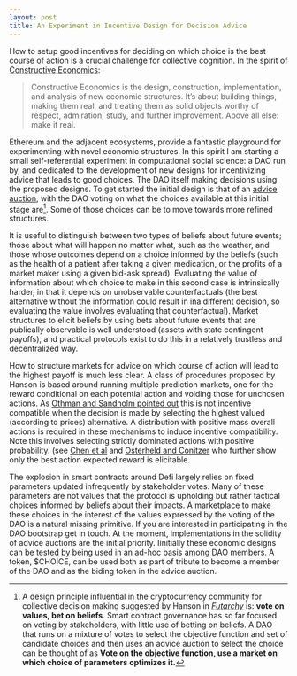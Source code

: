 ```yaml
---
layout: post
title: An Experiment in Incentive Design for Decision Advice
---
```


How to setup good incentives for deciding on which choice is the best course of action is a crucial challenge for collective cognition. In the spirit of 
[Constructive Economics](https://web.archive.org/web/20161229154937/http://aiecon.tumblr.com/post/489827144/what-is-constructive-economics):

>Constructive Economics is the design, construction, implementation, and analysis of new economic structures. It’s about building things, making them real, and treating them as solid objects worthy of respect, admiration, study, and further improvement. Above all else: make it real.

Ethereum and the adjacent ecosystems, provide a fantastic playground for experimenting with novel economic structures. In this spirit I am starting a small self-referential experiment in computational social science: a DAO run by, and dedicated to the development of new designs for incentivizing advice that leads to good choices. The DAO itself making decisions using the proposed designs. To get started the initial design is that of an [advice auction](http://nikete.com/thesis.pdf), with the DAO voting on what the choices available at this initial stage are[^bet_baliefs]. Some of those choices can be to move towards more refined structures. 

It is useful to distinguish between two types of beliefs about future events; those about what will happen no matter what, such as the weather, and those whose outcomes depend on a choice informed by the beliefs (such as the health of a patient after taking a given medication, or the profits of a market maker using a given bid-ask spread). Evaluating the value of information about which choice to make in this second case is intrinsically harder, in that it depends on unobservable counterfactuals (the best alternative without the information could result in ina different decision, so evaluating the value involves evaluating that counterfactual). 
Market structures to elicit beliefs by using bets about future events that are publically observable is well understood (assets with state contingent payoffs), and practical protocols exist to do this in a relatively trustless and decentralized way. 

How to structure markets for advice on which course of action will lead to the highest payoff is much less clear. A class of procedures proposed by Hanson is based around running multiple prediction markets, one for the reward conditional on each potential action and voiding those for unchosen actions. As [Othman and Sandholm pointed out](https://www.cs.cmu.edu/~sandholm/decision%20rules%20and%20decision%20markets.AAMAS10.pdf) this is not incentive compatible when the decision is made by selecting the highest valued (according to prices) alternative. A distribution with positive mass overall actions is required in these mechanisms to induce incentive compatibility. Note this involves selecting strictly dominated actions with positive probability. (see [Chen et al](https://www.microsoft.com/en-us/research/wp-content/uploads/2016/04/TEAC-final1.pdf) and [Osterheld and Conitzer](https://users.cs.duke.edu/~conitzer/decisionWINE20.pdf) who further show only the best action expected reward is elicitable. 

The explosion in smart contracts around Defi largely relies on fixed parameters updated infrequently by stakeholder votes. Many of these parameters are not values that the protocol is upholding but rather tactical choices informed by beliefs about their impacts. A marketplace to make these choices in the interest of the values expressed by the voting of the DAO is a natural missing primitive.
If you are interested in participating in the DAO bootstrap get in touch. At the moment, implementations in the solidity of advice auctions are the initial priority. Iinitially these economic designs can be tested by being used in an ad-hoc basis among DAO members. A token, $CHOICE,  can be used both as part of tribute to become a member of the DAO and as the biding token in the advice auction. 


[^bet_baliefs]: A design principle influential in the cryptocurrency community for collective decision making suggested by Hanson in *[Futarchy](http://mason.gmu.edu/~rhanson/futarchy.html)* is: **vote on values, bet on beliefs**. Smart contract governance has so far focused on voting by stakeholders, with little use of betting on beliefs. A DAO that runs on a mixture of votes to select the objective function and set of candidate choices and then uses an advice auction to select the choice can be thought of as  **Vote on the objective function, use a market on which choice of parameters optimizes it.**



